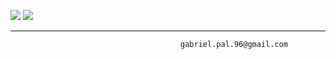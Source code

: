 ![](http://res.cloudinary.com/dadcxtkos/image/upload/v1482613986/logo1_qbj4bu.png)
![](https://www.codewars.com/users/gabrielpal96/badges/large)


---------
                                          gabriel.pal.96@gmail.com
